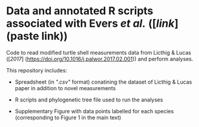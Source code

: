 # Data and annotated R scripts associated with Evers _et al._ ([_link_](paste link))

Code to read modified turtle shell measurements data from Licthig & Lucas ([_2017_] (https://doi.org/10.1016/j.palwor.2017.02.001)) and perform analyses.

This repository includes:

- Spreadsheet (in _".csv"_ format) conatining the dataset of Licthig & Lucas paper in addition to novel measurements

- R scripts and phylogenetic tree file used to run the analyses

- Supplementary Figure with data points labelled for each species (corresponding to Figure 1 in the main text)

